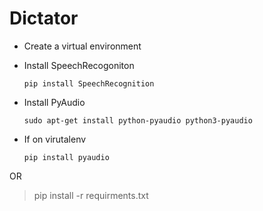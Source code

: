 # Dictator

- Create a virtual environment
- Install SpeechRecogoniton

    `pip install SpeechRecognition`


- Install PyAudio

    `sudo apt-get install python-pyaudio python3-pyaudio`
- If on virutalenv

    `pip install pyaudio`

OR

> pip install -r requirments.txt